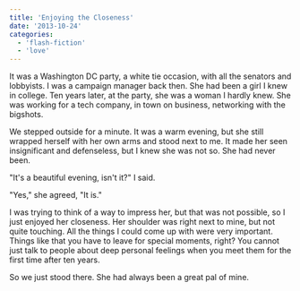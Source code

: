 ```yaml
---
title: 'Enjoying the Closeness'
date: '2013-10-24'
categories:
  - 'flash-fiction'
  - 'love'
---
```


It was a Washington DC party, a white tie occasion, with all the senators and
lobbyists. I was a campaign manager back then. She had been a girl I knew in
college. Ten years later, at the party, she was a woman I hardly knew. She was
working for a tech company, in town on business, networking with the bigshots.

<!-- truncate -->


We stepped outside for a minute. It was a warm evening, but she still wrapped
herself with her own arms and stood next to me. It made her seen insignificant
and defenseless, but I knew she was not so. She had never been.

"It's a beautiful evening, isn't it?" I said.

"Yes," she agreed, "It is."

I was trying to think of a way to impress her, but that was not possible, so I
just enjoyed her closeness. Her shoulder was right next to mine, but not quite
touching. All the things I could come up with were very important. Things like
that you have to leave for special moments, right? You cannot just talk to
people about deep personal feelings when you meet them for the first time after
ten years.

So we just stood there. She had always been a great pal of mine.
